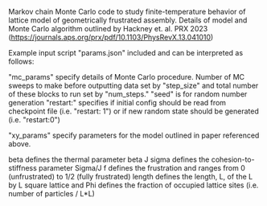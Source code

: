 Markov chain Monte Carlo code to study finite-temperature behavior of lattice model of geometrically frustrated assembly.
Details of model and Monte Carlo algorithm outlined by Hackney et. al. PRX 2023 (https://journals.aps.org/prx/pdf/10.1103/PhysRevX.13.041010)

Example input script "params.json" included and can be interpreted as follows:

"mc_params" specify details of Monte Carlo procedure.
  Number of MC sweeps to make before outputting data set by "step_size" and total number of these blocks to run set by "num_steps."
  "seed" is for random number generation
  "restart:" specifies if initial config should be read from checkpoint file (i.e. "restart: 1") or if new random state should be generated (i.e. "restart:0")

"xy_params" specify parameters for the model outlined in paper referenced above.

  beta defines the thermal parameter beta J
  sigma defines the cohesion-to-stiffness parameter Sigma/J
  f defines the frustration and ranges from 0 (unfrustrated) to 1/2 (fully frustrated)
  length defines the length, L, of the L by L square lattice
  and Phi defines the fraction of occupied lattice sites (i.e. number of particles / L*L)
